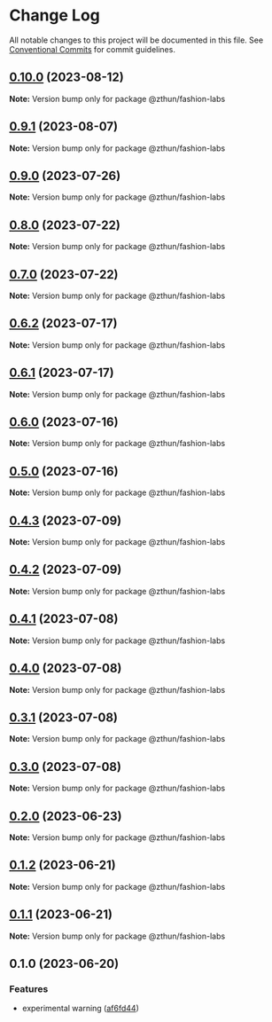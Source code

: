 # Change Log

All notable changes to this project will be documented in this file.
See [Conventional Commits](https://conventionalcommits.org) for commit guidelines.

## [0.10.0](https://github.com/zthun/fashion/compare/v0.9.1...v0.10.0) (2023-08-12)

**Note:** Version bump only for package @zthun/fashion-labs





## [0.9.1](https://github.com/zthun/fashion/compare/v0.9.0...v0.9.1) (2023-08-07)

**Note:** Version bump only for package @zthun/fashion-labs





## [0.9.0](https://github.com/zthun/fashion/compare/v0.8.0...v0.9.0) (2023-07-26)

**Note:** Version bump only for package @zthun/fashion-labs





## [0.8.0](https://github.com/zthun/fashion/compare/v0.7.0...v0.8.0) (2023-07-22)

**Note:** Version bump only for package @zthun/fashion-labs





## [0.7.0](https://github.com/zthun/fashion/compare/v0.6.2...v0.7.0) (2023-07-22)

**Note:** Version bump only for package @zthun/fashion-labs





## [0.6.2](https://github.com/zthun/fashion/compare/v0.6.1...v0.6.2) (2023-07-17)

**Note:** Version bump only for package @zthun/fashion-labs





## [0.6.1](https://github.com/zthun/fashion/compare/v0.6.0...v0.6.1) (2023-07-17)

**Note:** Version bump only for package @zthun/fashion-labs





## [0.6.0](https://github.com/zthun/fashion/compare/v0.5.0...v0.6.0) (2023-07-16)

**Note:** Version bump only for package @zthun/fashion-labs





## [0.5.0](https://github.com/zthun/fashion/compare/v0.4.3...v0.5.0) (2023-07-16)

**Note:** Version bump only for package @zthun/fashion-labs





## [0.4.3](https://github.com/zthun/fashion/compare/v0.4.2...v0.4.3) (2023-07-09)

**Note:** Version bump only for package @zthun/fashion-labs





## [0.4.2](https://github.com/zthun/fashion/compare/v0.4.1...v0.4.2) (2023-07-09)

**Note:** Version bump only for package @zthun/fashion-labs





## [0.4.1](https://github.com/zthun/fashion/compare/v0.4.0...v0.4.1) (2023-07-08)

**Note:** Version bump only for package @zthun/fashion-labs





## [0.4.0](https://github.com/zthun/fashion/compare/v0.3.1...v0.4.0) (2023-07-08)

**Note:** Version bump only for package @zthun/fashion-labs





## [0.3.1](https://github.com/zthun/fashion/compare/v0.3.0...v0.3.1) (2023-07-08)

**Note:** Version bump only for package @zthun/fashion-labs





## [0.3.0](https://github.com/zthun/fashion/compare/v0.2.0...v0.3.0) (2023-07-08)

**Note:** Version bump only for package @zthun/fashion-labs





## [0.2.0](https://github.com/zthun/fashion/compare/v0.1.2...v0.2.0) (2023-06-23)

**Note:** Version bump only for package @zthun/fashion-labs





## [0.1.2](https://github.com/zthun/fashion/compare/v0.1.1...v0.1.2) (2023-06-21)

**Note:** Version bump only for package @zthun/fashion-labs





## [0.1.1](https://github.com/zthun/fashion/compare/v0.1.0...v0.1.1) (2023-06-21)

**Note:** Version bump only for package @zthun/fashion-labs





## 0.1.0 (2023-06-20)


### Features

* experimental warning ([af6fd44](https://github.com/zthun/fashion/commit/af6fd4422966e1adf43b06ffa081c23a83eabca5))
